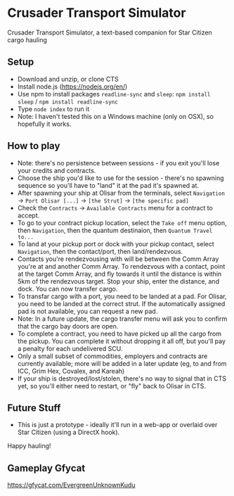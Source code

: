 # Crusader Transport Simulator
Crusader Transport Simulator, a text-based companion for Star Citizen cargo hauling

## Setup
* Download and unzip, or clone CTS
* Install node.js (https://nodejs.org/en/)
* Use npm to install packages `readline-sync` and `sleep`: `npm install sleep` / `npm install readline-sync`
* Type `node index` to run it
* Note: I haven't tested this on a Windows machine (only on OSX), so hopefully it works.

## How to play
* Note: there's no persistence between sessions - if you exit you'll lose your credits and contracts.
* Choose the ship you'd like to use for the session - there's no spawning sequence so you'll have to "land" it at the pad it's spawned at.
* After spawning your ship at Olisar from the terminals, select `Navigation` -> `Port Olisar [...]` -> `[the Strut]` -> `[the specific pad]`
* Check the `Contracts` -> `Available Contracts` menu for a contract to accept.
* To go to your contract pickup location, select the `Take off` menu option, then `Navigation`, then the quantum destinaion, then `Quantum Travel to...`
* To land at your pickup port or dock with your pickup contact, select `Navigation`, then the contact/port, then land/rendezvous.
* Contacts you're rendezvousing with will be between the Comm Array you're at and another Comm Array. To rendezvous with a contact, point at the target Comm Array, and fly towards it until the distance is within 5km of the rendezvous target. Stop your ship, enter the distance, and dock. You can now transfer cargo.
* To transfar cargo with a port, you need to be landed at a pad. For Olisar, you need to be landed at the correct strut. If the automatically assigned pad is not available, you can request a new pad.
* Note: In a future update, the cargo transfer menu will ask you to confirm that the cargo bay doors are open.
* To complete a contract, you need to have picked up all the cargo from the pickup. You can complete it without dropping it all off, but you'll pay a penalty for each undelivered SCU.
* Only a small subset of commodities, employers and contracts are currently available; more will be added in a later update (eg, to and from ICC, Grim Hex, Covalex, and Kareah)
* If your ship is destroyed/lost/stolen, there's no way to signal that in CTS yet, so you'll either need to restart, or "fly" back to Olisar in CTS.

## Future Stuff
* This is just a prototype - ideally it'll run in a web-app or overlaid over Star Citizen (using a DirectX hook).

Happy hauling!

## Gameplay Gfycat
https://gfycat.com/EvergreenUnknownKudu